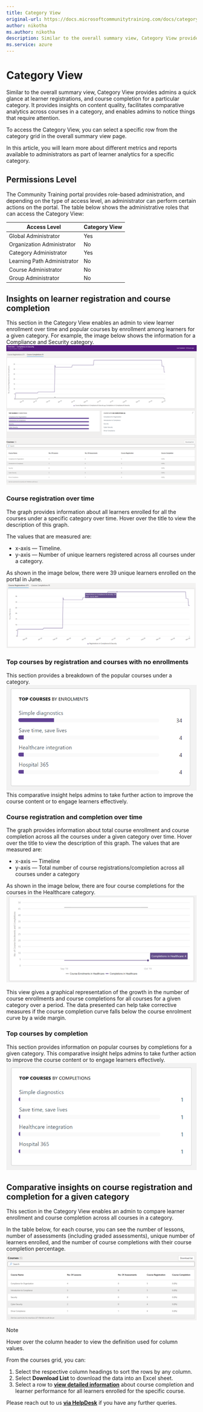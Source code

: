 ```yaml
---
title: Category View
original-url: https://docs.microsoftcommunitytraining.com/docs/category-view-report
author: nikotha
ms.author: nikotha
description: Similar to the overall summary view, Category View provides admin a quick glance at the learner enrollments, learner engagement and course completion for a particular category.
ms.service: azure
---
```


# Category View

Similar to the overall summary view, Category View provides admins a quick glance at learner registrations, and course completion for a particular category. It provides insights on content quality, facilitates comparative analytics across courses in a category, and enables admins to notice things that require attention.

To access the Category View, you can select a specific row from the category grid in the overall summary view page.

In this article, you will learn more about different metrics and reports available to administrators as part of learner analytics for a specific category.

## Permissions Level

The Community Training portal provides role-based administration, and depending on the type of access level, an administrator can perform certain actions on the portal. The table below shows the administrative roles that can access the Category View:  

|Access Level  |Category View|
|---|---|
|Global Administrator| Yes |
|Organization Administrator |No|
|Category Administrator|Yes|
|Learning Path Administrator|No|
|Course Administrator|No|
|Group Administrator|No|

## Insights on learner registration and course completion

This section in the Category View enables an admin to view learner enrollment over time and popular courses by enrollment among learners for a given category. For example, the image below shows the information for a Compliance and Security category.  
![Healthcare category](../../media/image%2839%29.png)

### Course registration over time

The graph provides information about all learners enrolled for all the courses under a specific category over time. Hover over the title to view the description of this graph.

The values that are measured are:  

* x-axis — Timeline.
* y-axis — Number of unique learners registered across all courses under a category.

As shown in the image below, there were 39 unique learners enrolled on the portal in June.  
![Healthcare Graph](../../media/image%2866%29.png)

### Top courses by registration and courses with no enrollments

This section provides a breakdown of the popular courses under a category.
![No courses with zero enrollments](../../media/image%2867%29.png)
 This comparative insight helps admins to take further action to improve the course content or to engage learners effectively.

### Course registration and completion over time

The graph provides information about total course enrollment and course completion across all the courses under a given category over time. Hover over the title to view the description of this graph. The values that are measured are:

* x-axis — Timeline
* y-axis — Total number of course registrations/completion across all courses under a category

As shown in the image below, there are four course completions for the courses in the Healthcare category.  
![4 course completion in the Healthcare](../../media/image%2869%29.png)

This view gives a graphical representation of the growth in the number of course enrollments and course completions for all courses for a given category over a period. The data presented can help take corrective measures if the course completion curve falls below the course enrolment curve by a wide margin.

### Top courses by completion

This section provides information on popular courses by completions for a given category. This comparative insight helps admins to take further action to improve the course content or to engage learners effectively.  
![Top Courses by Completion](../../media/image%2870%29.png)

## Comparative insights on course registration and completion for a given category

This section in the Category View enables an admin to compare learner enrollment and course completion across all courses in a category.

In the table below, for each course, you can see the number of lessons, number of assessments (including graded assessments),  unique number of learners enrolled, and the number of course completions with their course completion percentage.  
![Courses](../../media/image%2840%29.png)

> [!Note]    
> Hover over the column header to view the definition used for column values.

From the courses grid, you can:

1. Select the respective column headings to sort the rows by any column.
2. Select **Download List** to download the data into an Excel sheet.
3. Select a row to [**view detailed information**](./course-view-report.md) about course completion and learner performance for all learners enrolled for the specific course.


Please reach out to us [**via HelpDesk**](https://aka.ms/cthelpdesk) if you have any further queries.